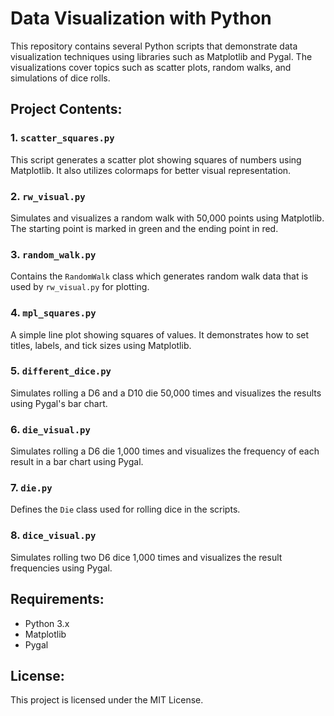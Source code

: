 # Data Visualization with Python

This repository contains several Python scripts that demonstrate data visualization techniques using libraries such as Matplotlib and Pygal. The visualizations cover topics such as scatter plots, random walks, and simulations of dice rolls.

## Project Contents:

### 1. `scatter_squares.py`
This script generates a scatter plot showing squares of numbers using Matplotlib. It also utilizes colormaps for better visual representation.

### 2. `rw_visual.py`
Simulates and visualizes a random walk with 50,000 points using Matplotlib. The starting point is marked in green and the ending point in red.

### 3. `random_walk.py`
Contains the `RandomWalk` class which generates random walk data that is used by `rw_visual.py` for plotting.

### 4. `mpl_squares.py`
A simple line plot showing squares of values. It demonstrates how to set titles, labels, and tick sizes using Matplotlib.

### 5. `different_dice.py`
Simulates rolling a D6 and a D10 die 50,000 times and visualizes the results using Pygal's bar chart.

### 6. `die_visual.py`
Simulates rolling a D6 die 1,000 times and visualizes the frequency of each result in a bar chart using Pygal.

### 7. `die.py`
Defines the `Die` class used for rolling dice in the scripts.

### 8. `dice_visual.py`
Simulates rolling two D6 dice 1,000 times and visualizes the result frequencies using Pygal.

## Requirements:
- Python 3.x
- Matplotlib
- Pygal 
 

## License:
This project is licensed under the MIT License.
